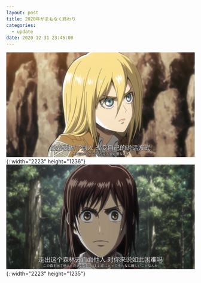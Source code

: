 ```yaml
---
layout: post
title: 2020年がまもなく終わり
categories:
  - update
date: 2020-12-31 23:45:00
---
```


![](/uploads/646aab3206ef2ff8716e3c6b9c040dd3.png){: width="2223" height="1236"}![](/uploads/fee3bd1a-f0c7-4129-b03b-3a595e3b7486.PNG){: width="2223" height="1235"}
